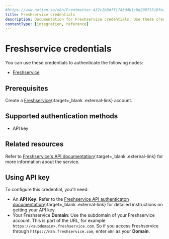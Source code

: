 ```yaml
---
#https://www.notion.so/n8n/Frontmatter-432c2b8dff1f43d4b1c8d20075510fe4
title: Freshservice credentials
description: Documentation for Freshservice credentials. Use these credentials to authenticate Freshservice in n8n, a workflow automation platform.
contentType: [integration, reference]
---
```


# Freshservice credentials

You can use these credentials to authenticate the following nodes:

- [Freshservice](/integrations/builtin/app-nodes/n8n-nodes-base.freshservice.md)

## Prerequisites

Create a [Freshservice](https://freshservice.com/){:target=_blank .external-link} account.

## Supported authentication methods

- API key

## Related resources

Refer to [Freshservice's API documentation](https://api.freshservice.com/v2/){:target=_blank .external-link} for more information about the service.

## Using API key

To configure this credential, you'll need:

- An **API Key**: Refer to the [Freshservice API authenticaton documentation](https://api.freshservice.com/v2/#authentication){:target=_blank .external-link} for detailed instructions on getting your API key.
- Your Freshservice **Domain**: Use the subdomain of your Freshservice account. This is part of the URL, for example `https://<subdomain>.freshservice.com`. So if you access Freshservice through `https://n8n.freshservice.com`, enter `n8n` as your **Domain**.


